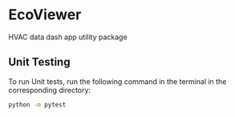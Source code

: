 # EcoViewer
HVAC data dash app utility package

## Unit Testing
To run Unit tests, run the following command in the terminal in the corresponding directory:
```bash
python -m pytest
```
